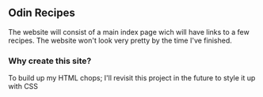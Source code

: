## Odin Recipes
The website will consist of a main index page wich will have links to a few recipes. The website won't look very pretty by the time I've finished.

### Why create this site? 
To build up my HTML chops; I'll revisit this project in the future to style it up with CSS